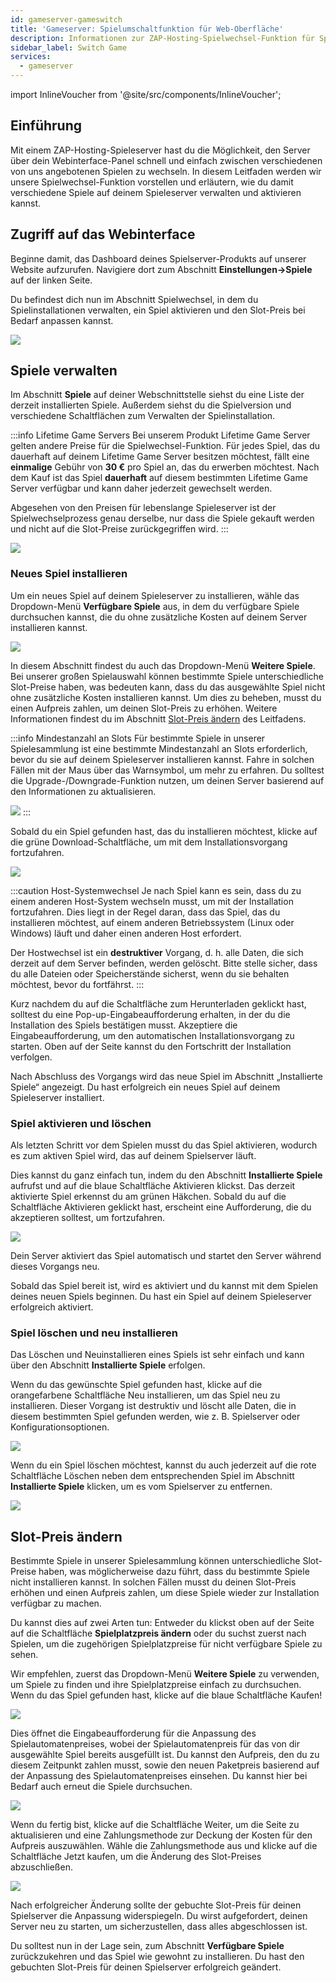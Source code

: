 ```yaml
---
id: gameserver-gameswitch
title: 'Gameserver: Spielumschaltfunktion für Web-Oberfläche'
description: Informationen zur ZAP-Hosting-Spielwechsel-Funktion für Spieleserver und zur Verwaltung und zum Wechsel zwischen verschiedenen Spielen – ZAP-Hosting.com-Dokumentation
sidebar_label: Switch Game
services:
  - gameserver
---
```


import InlineVoucher from '@site/src/components/InlineVoucher';

## Einführung

Mit einem ZAP-Hosting-Spieleserver hast du die Möglichkeit, den Server über dein Webinterface-Panel schnell und einfach zwischen verschiedenen von uns angebotenen Spielen zu wechseln. In diesem Leitfaden werden wir unsere Spielwechsel-Funktion vorstellen und erläutern, wie du damit verschiedene Spiele auf deinem Spieleserver verwalten und aktivieren kannst.

<InlineVoucher />

## Zugriff auf das Webinterface

Beginne damit, das Dashboard deines Spielserver-Produkts auf unserer Website aufzurufen. Navigiere dort zum Abschnitt **Einstellungen->Spiele** auf der linken Seite.

Du befindest dich nun im Abschnitt Spielwechsel, in dem du Spielinstallationen verwalten, ein Spiel aktivieren und den Slot-Preis bei Bedarf anpassen kannst.

![](https://screensaver01.zap-hosting.com/index.php/s/FtfaToYMW8szScE/preview)

## Spiele verwalten

Im Abschnitt **Spiele** auf deiner Webschnittstelle siehst du eine Liste der derzeit installierten Spiele. Außerdem siehst du die Spielversion und verschiedene Schaltflächen zum Verwalten der Spielinstallation.

:::info Lifetime Game Servers
Bei unserem Produkt Lifetime Game Server gelten andere Preise für die Spielwechsel-Funktion. Für jedes Spiel, das du dauerhaft auf deinem Lifetime Game Server besitzen möchtest, fällt eine **einmalige** Gebühr von **30 €** pro Spiel an, das du erwerben möchtest. Nach dem Kauf ist das Spiel **dauerhaft** auf diesem bestimmten Lifetime Game Server verfügbar und kann daher jederzeit gewechselt werden.

Abgesehen von den Preisen für lebenslange Spieleserver ist der Spielwechselprozess genau derselbe, nur dass die Spiele gekauft werden und nicht auf die Slot-Preise zurückgegriffen wird.
:::

![](https://screensaver01.zap-hosting.com/index.php/s/LjfzWgWY3rrC87D/preview)

### Neues Spiel installieren

Um ein neues Spiel auf deinem Spieleserver zu installieren, wähle das Dropdown-Menü **Verfügbare Spiele** aus, in dem du verfügbare Spiele durchsuchen kannst, die du ohne zusätzliche Kosten auf deinem Server installieren kannst.

![](https://screensaver01.zap-hosting.com/index.php/s/EHDFJj26fm3Yocz/preview)

In diesem Abschnitt findest du auch das Dropdown-Menü **Weitere Spiele**. Bei unserer großen Spielauswahl können bestimmte Spiele unterschiedliche Slot-Preise haben, was bedeuten kann, dass du das ausgewählte Spiel nicht ohne zusätzliche Kosten installieren kannst. Um dies zu beheben, musst du einen Aufpreis zahlen, um deinen Slot-Preis zu erhöhen. Weitere Informationen findest du im Abschnitt [Slot-Preis ändern](#slot-preis-ändern) des Leitfadens.

:::info Mindestanzahl an Slots
Für bestimmte Spiele in unserer Spielesammlung ist eine bestimmte Mindestanzahl an Slots erforderlich, bevor du sie auf deinem Spieleserver installieren kannst. Fahre in solchen Fällen mit der Maus über das Warnsymbol, um mehr zu erfahren. Du solltest die Upgrade-/Downgrade-Funktion nutzen, um deinen Server basierend auf den Informationen zu aktualisieren.

![](https://screensaver01.zap-hosting.com/index.php/s/88r9qDeTfLT7D73/preview)
:::

Sobald du ein Spiel gefunden hast, das du installieren möchtest, klicke auf die grüne Download-Schaltfläche, um mit dem Installationsvorgang fortzufahren.

![](https://screensaver01.zap-hosting.com/index.php/s/RAmpDZoKZFXWHsG/preview)

:::caution Host-Systemwechsel
Je nach Spiel kann es sein, dass du zu einem anderen Host-System wechseln musst, um mit der Installation fortzufahren. Dies liegt in der Regel daran, dass das Spiel, das du installieren möchtest, auf einem anderen Betriebssystem (Linux oder Windows) läuft und daher einen anderen Host erfordert.

Der Hostwechsel ist ein **destruktiver** Vorgang, d. h. alle Daten, die sich derzeit auf dem Server befinden, werden gelöscht. Bitte stelle sicher, dass du alle Dateien oder Speicherstände sicherst, wenn du sie behalten möchtest, bevor du fortfährst.
:::

Kurz nachdem du auf die Schaltfläche zum Herunterladen geklickt hast, solltest du eine Pop-up-Eingabeaufforderung erhalten, in der du die Installation des Spiels bestätigen musst. Akzeptiere die Eingabeaufforderung, um den automatischen Installationsvorgang zu starten. Oben auf der Seite kannst du den Fortschritt der Installation verfolgen.

Nach Abschluss des Vorgangs wird das neue Spiel im Abschnitt „Installierte Spiele“ angezeigt. Du hast erfolgreich ein neues Spiel auf deinem Spieleserver installiert.

### Spiel aktivieren und löschen

Als letzten Schritt vor dem Spielen musst du das Spiel aktivieren, wodurch es zum aktiven Spiel wird, das auf deinem Spielserver läuft.

Dies kannst du ganz einfach tun, indem du den Abschnitt **Installierte Spiele** aufrufst und auf die blaue Schaltfläche Aktivieren klickst. Das derzeit aktivierte Spiel erkennst du am grünen Häkchen. Sobald du auf die Schaltfläche Aktivieren geklickt hast, erscheint eine Aufforderung, die du akzeptieren solltest, um fortzufahren.

![](https://screensaver01.zap-hosting.com/index.php/s/8sftaSqKAGEMmWc/preview)

Dein Server aktiviert das Spiel automatisch und startet den Server während dieses Vorgangs neu. 

Sobald das Spiel bereit ist, wird es aktiviert und du kannst mit dem Spielen deines neuen Spiels beginnen. Du hast ein Spiel auf deinem Spieleserver erfolgreich aktiviert.

### Spiel löschen und neu installieren

Das Löschen und Neuinstallieren eines Spiels ist sehr einfach und kann über den Abschnitt **Installierte Spiele** erfolgen.

Wenn du das gewünschte Spiel gefunden hast, klicke auf die orangefarbene Schaltfläche Neu installieren, um das Spiel neu zu installieren. Dieser Vorgang ist destruktiv und löscht alle Daten, die in diesem bestimmten Spiel gefunden werden, wie z. B. Spielserver oder Konfigurationsoptionen.

![](https://screensaver01.zap-hosting.com/index.php/s/dcRfmJx4q42NqdT/preview)

Wenn du ein Spiel löschen möchtest, kannst du auch jederzeit auf die rote Schaltfläche Löschen neben dem entsprechenden Spiel im Abschnitt **Installierte Spiele** klicken, um es vom Spielserver zu entfernen.

![](https://screensaver01.zap-hosting.com/index.php/s/LDoHPdjT7y2ioqq/preview)

## Slot-Preis ändern

Bestimmte Spiele in unserer Spielesammlung können unterschiedliche Slot-Preise haben, was möglicherweise dazu führt, dass du bestimmte Spiele nicht installieren kannst. In solchen Fällen musst du deinen Slot-Preis erhöhen und einen Aufpreis zahlen, um diese Spiele wieder zur Installation verfügbar zu machen.

Du kannst dies auf zwei Arten tun: Entweder du klickst oben auf der Seite auf die Schaltfläche **Spielplatzpreis ändern** oder du suchst zuerst nach Spielen, um die zugehörigen Spielplatzpreise für nicht verfügbare Spiele zu sehen.

Wir empfehlen, zuerst das Dropdown-Menü **Weitere Spiele** zu verwenden, um Spiele zu finden und ihre Spielplatzpreise einfach zu durchsuchen. Wenn du das Spiel gefunden hast, klicke auf die blaue Schaltfläche Kaufen!

![](https://screensaver01.zap-hosting.com/index.php/s/5kDzyCCcykeHAbA/preview)

Dies öffnet die Eingabeaufforderung für die Anpassung des Spielautomatenpreises, wobei der Spielautomatenpreis für das von dir ausgewählte Spiel bereits ausgefüllt ist. Du kannst den Aufpreis, den du zu diesem Zeitpunkt zahlen musst, sowie den neuen Paketpreis basierend auf der Anpassung des Spielautomatenpreises einsehen. Du kannst hier bei Bedarf auch erneut die Spiele durchsuchen.

![](https://screensaver01.zap-hosting.com/index.php/s/aibdr5yCqp3TK2o/preview)

Wenn du fertig bist, klicke auf die Schaltfläche Weiter, um die Seite zu aktualisieren und eine Zahlungsmethode zur Deckung der Kosten für den Aufpreis auszuwählen. Wähle die Zahlungsmethode aus und klicke auf die Schaltfläche Jetzt kaufen, um die Änderung des Slot-Preises abzuschließen.

![](https://screensaver01.zap-hosting.com/index.php/s/HyoLxct4rH3ac22/preview)

Nach erfolgreicher Änderung sollte der gebuchte Slot-Preis für deinen Spielserver die Anpassung widerspiegeln. Du wirst aufgefordert, deinen Server neu zu starten, um sicherzustellen, dass alles abgeschlossen ist.

Du solltest nun in der Lage sein, zum Abschnitt **Verfügbare Spiele** zurückzukehren und das Spiel wie gewohnt zu installieren. Du hast den gebuchten Slot-Preis für deinen Spielserver erfolgreich geändert.